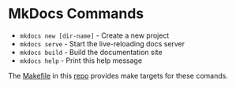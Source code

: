 # MkDocs Commands

* `mkdocs new [dir-name]` - Create a new project
* `mkdocs serve` - Start the live-reloading docs server
* `mkdocs build` - Build the documentation site
* `mkdocs help` - Print this help message

The [Makefile](https://github.com/gitlabzz/mkdocs-demo/blob/master/Makefile) in this [repo](https://github.com/gitlabzz/mkdocs-demo) provides make targets for these comands.